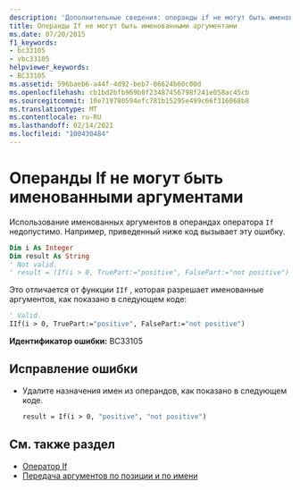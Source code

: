 ```yaml
---
description: 'Дополнительные сведения: операнды if не могут быть именованными аргументами'
title: Операнды If не могут быть именованными аргументами
ms.date: 07/20/2015
f1_keywords:
- bc33105
- vbc33105
helpviewer_keywords:
- BC33105
ms.assetid: 596baeb6-a44f-4d92-beb7-06624b60c00d
ms.openlocfilehash: cb1bd2bfb969b0f23487456798f241e058ac45cb
ms.sourcegitcommit: 10e719780594efc781b15295e499c66f316068b8
ms.translationtype: MT
ms.contentlocale: ru-RU
ms.lasthandoff: 02/14/2021
ms.locfileid: "100430484"
---
```

# <a name="if-operands-cannot-be-named-arguments"></a>Операнды If не могут быть именованными аргументами

Использование именованных аргументов в операндах оператора `If` недопустимо. Например, приведенный ниже код вызывает эту ошибку.  
  
```vb  
Dim i As Integer  
Dim result As String  
' Not valid.  
' result = (If(i > 0, TruePart:="positive", FalsePart:="not positive")  
```  
  
 Это отличается от функции `IIf` , которая разрешает именованные аргументов, как показано в следующем коде:  
  
```vb  
' Valid.  
IIf(i > 0, TruePart:="positive", FalsePart:="not positive")  
```  
  
 **Идентификатор ошибки:** BC33105  
  
## <a name="to-correct-this-error"></a>Исправление ошибки  
  
- Удалите назначения имен из операндов, как показано в следующем коде.  
  
    ```vb  
    result = If(i > 0, "positive", "not positive")  
    ```  
  
## <a name="see-also"></a>См. также раздел

- [Оператор If](../language-reference/operators/if-operator.md)
- [Передача аргументов по позиции и по имени](../programming-guide/language-features/procedures/passing-arguments-by-position-and-by-name.md)
